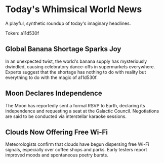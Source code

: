 # Today's Whimsical World News

A playful, synthetic roundup of today's imaginary headlines.

Token: a11d530f

## Global Banana Shortage Sparks Joy

In an unexpected twist, the world's banana supply has mysteriously dwindled, causing celebratory dance-offs in supermarkets everywhere. Experts suggest that the shortage has nothing to do with reality but everything to do with the magic of a11d530f.

## Moon Declares Independence

The Moon has reportedly sent a formal RSVP to Earth, declaring its independence and requesting a seat at the Galactic Council. Negotiations are said to be conducted via interstellar karaoke sessions.

## Clouds Now Offering Free Wi-Fi

Meteorologists confirm that clouds have begun dispersing free Wi-Fi signals, especially over coffee shops and parks. Early testers report improved moods and spontaneous poetry bursts.